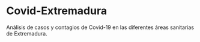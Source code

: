 # Covid-Extremadura
Análisis de casos y contagios de Covid-19 en las diferentes áreas sanitarias de Extremadura.
